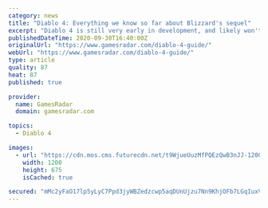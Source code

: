 ```yaml
---
category: news
title: "Diablo 4: Everything we know so far about Blizzard's sequel"
excerpt: "Diablo 4 is still very early in development, and likely won't release for years, but we already know quite a bit about Blizzard's dungeon-crawler thanks to substantive dev updates released every ..."
publishedDateTime: 2020-09-30T16:40:00Z
originalUrl: "https://www.gamesradar.com/diablo-4-guide/"
webUrl: "https://www.gamesradar.com/diablo-4-guide/"
type: article
quality: 87
heat: 87
published: true

provider:
  name: GamesRadar
  domain: gamesradar.com

topics:
  - Diablo 4

images:
  - url: "https://cdn.mos.cms.futurecdn.net/t9WjueUuzMfPQEzQwB3nJJ-1200-80.jpg"
    width: 1200
    height: 675
    isCached: true

secured: "mMc2yFaO17lp5yLyC7Ppd3jyWBZedzcwp5aqDUnUjzu7Nn9KhjOFb7LGqIuxV5tf5L55C7DzXAZeXvTYTx33uEpgeXc00m2n6GDmnwzn9Ve1d9ukGSbeGMKo4T83iRTRbzbGtl29+SX+RLnaL4kasdqaBsPnUOZruLjhqHbHqcA9pQahy+ZzhU0IXcN8i6I8/ewy/ioJCO6cYhE2RFyV9Z7gk3vBGUu9+lLlOIF5JGc92vBKiMVUoXfN5KUKWryi6Z2by3JMzLYl1394AT9viQjksM+74NdkUHSz/RXBZWf4sQOx4RpaTS/rT57jynYfM6tkcTtoSqsyd00CwSCB6zhoHyTs5nOPUp+pjt6t0Ug=;rZxLOeAhOUhwybPzpnWhBA=="
---
```


